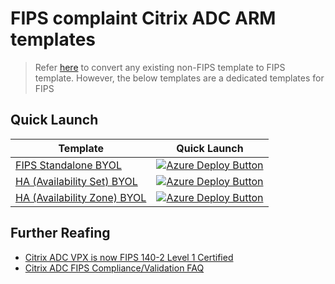 # FIPS complaint Citrix ADC ARM templates

> Refer [here](./convert_any_template_to_FIPS_template.md) to convert any existing non-FIPS template to FIPS template. However, the below templates are a dedicated templates for FIPS

## Quick Launch

|Template|Quick Launch|
|--|--|
|[FIPS Standalone BYOL](./standalone/3nic)|[![Azure Deploy Button](http://azuredeploy.net/deploybutton.png)](https://portal.azure.com/#create/Microsoft.Template/uri/https%3A%2F%2Fraw.githubusercontent.com%2Fcitrix%2Fcitrix-adc-azure-templates%2Fmaster%2Ftemplates%2Ffips%2Fstandalone%2F3nic%2FmainTemplate.json)|
|[HA (Availability Set) BYOL](./high_availability/availability_set/public_vip/3nic)|[![Azure Deploy Button](http://azuredeploy.net/deploybutton.png)](https://portal.azure.com/#create/Microsoft.Template/uri/https%3A%2F%2Fraw.githubusercontent.com%2Fcitrix%2Fnetscaler-azure-templates%2Fmaster%2Ftemplates%2Ffips%2Fhigh_availability%2Favailability_set%2Fpublic_vip%2F3nic%2FmainTemplate.json)|
|[HA (Availability Zone) BYOL](./high_availability/availability_zone/public_vip/3nic)|[![Azure Deploy Button](http://azuredeploy.net/deploybutton.png)](https://portal.azure.com/#create/Microsoft.Template/uri/https%3A%2F%2Fraw.githubusercontent.com%2Fcitrix%2Fnetscaler-azure-templates%2Fmaster%2Ftemplates%2Ffips%2Fhigh_availability%2Favailability_zone%2Fpublic_vip%2F3nic%2FmainTemplate.json)|

## Further Reafing

* [Citrix ADC VPX is now FIPS 140-2 Level 1 Certified](https://www.citrix.com/blogs/2020/12/07/citrix-adc-vpx-is-now-fips-140-2-level-1-certified/)
* [Citrix ADC FIPS Compliance/Validation FAQ](https://support.citrix.com/article/CTX284897)
